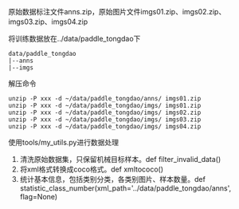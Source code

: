 

原始数据标注文件anns.zip，原始图片文件imgs01.zip、imgs02.zip、imgs03.zip、imgs04.zip

将训练数据放在../data/paddle_tongdao下

```
data/paddle_tongdao
|--anns
|--imgs
```
解压命令
```
unzip -P xxx -d ~/data/paddle_tongdao/anns/ imgs01.zip
unzip -P xxx -d ~/data/paddle_tongdao/imgs/ imgs01.zip
unzip -P xxx -d ~/data/paddle_tongdao/imgs/ imgs02.zip
unzip -P xxx -d ~/data/paddle_tongdao/imgs/ imgs03.zip
unzip -P xxx -d ~/data/paddle_tongdao/imgs/ imgs04.zip
```

使用tools/my_utils.py进行数据处理
1. 清洗原始数据集，只保留机械目标样本。def filter_invalid_data()
2. 将xml格式转换成coco格式。def xmltococo()
2. 统计基本信息，包括类别分类，各类别图片、样本数量。def statistic_class_number(xml_path='../data/paddle_tongdao/anns', flag=None)